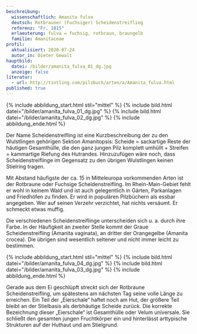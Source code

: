 ```yaml
---
beschreibung:
  wissenschaftlich: Amanita fulva
  deutsch: Rotbrauner (Fuchsiger) Scheidenstreifling
  referenz: "Fr. 1815"
  erlaeuterung: fulva = fuchsig, rotbraun, braungelb
  familie: Amanitaceae
profil:
  aktualisiert: 2020-07-24
  autor_in: Dieter Gewalt
hauptbild:
  datei: /bilder/amanita_fulva_01_dg.jpg
  anzeige: false
literatur:
  - url: http://tintling.com/pilzbuch/arten/a/Amanita_fulva.html
published: true
---
```


{% include abbildung_start.html stil="mittel" %}
{% include bild.html datei="/bilder/amanita_fulva_01_dg.jpg" %}
{% include bild.html datei="/bilder/amanita_fulva_02_dg.jpg" %}
{% include abbildung_ende.html %}

Der Name Scheidenstreifling ist eine Kurzbeschreibung der zu den Wulstlingen gehörigen Sektion Amanitopsis: Scheide = sackartige Reste der häutigen Gesamthülle, die den ganz jungen Pilz komplett umhüllt + Streifen = kammartige Riefung des Hutrandes. Hinzuzufügen wäre noch, dass Scheidenstreiflinge im Gegensatz zu den übrigen Wulstlingen keinen Stielring tragen.

Mit Abstand häufigste der ca. 15 in Mitteleuropa vorkommenden Arten ist der Rotbraune oder Fuchsige Scheidenstreifling. Im Rhein-Main-Gebiet fehlt er wohl in keinem Wald und ist auch gelegentlich in Gärten, Parkanlagen und Friedhöfen zu finden. Er wird in populären Pilzbüchern als essbar angegeben. Wer auf seinen Verzehr verzichtet, hat nichts versäumt. Er schmeckt etwas muffig.

Die verschiedenen Scheidenstreiflinge unterscheiden sich u. a. durch ihre Farbe. In der Häufigkeit an zweiter Stelle kommt der Graue Scheidenstreifling (Amanita vaginata), an dritter der Orangegelbe (Amanita crocea). Die übrigen sind wesentlich seltener und nicht immer leicht zu bestimmen.

{% include abbildung_start.html stil="mittel" %}
{% include bild.html datei="/bilder/amanita_fulva_04_dg.jpg" %}
{% include bild.html datei="/bilder/amanita_fulva_03_dg.jpg" %}
{% include abbildung_ende.html %}

Gerade aus dem Ei geschlüpft streckt sich der Rotbraune Scheidenstreifling, um spätestens am nächsten Tag seine volle Länge zu erreichen. Ein Teil der „Eierschale“ haftet noch am Hut, der größere Teil bleibt an der Stielbasis als derbhäutige Scheide zurück. Die korrekte Bezeichnung dieser „Eierschale“ ist Gesamthülle oder Velum universale. Sie schließt den gesamten jungen Fruchtkörper ein und hinterlässt arttypische Strukturen auf der Huthaut und am Stielgrund.
